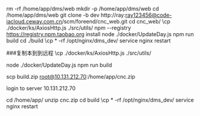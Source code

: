 rm -rf /home/app/dms/web
mkdir -p /home/app/dms/web
cd /home/app/dms/web
git clone  -b dev http://ray:ray123456@code-iacloud.ceway.com.cn/scm/foreend/cnc_web.git
cd cnc_web/
\cp ./docker/ks/AxiosHttp.js ./src/utils/
npm --registry https://registry.npm.taobao.org install
node ./docker/UpdateDay.js 
npm run build
cd ./build
\cp * -rf /opt/nginx/dms_dev/
service nginx restart




###复制本到到远程
\cp ./docker/ks/AxiosHttp.js ./src/utils/

node ./docker/UpdateDay.js 
npm run build

scp build.zip root@10.131.212.70:/home/app/cnc.zip

login to server 10.131.212.70


cd /home/app/
unzip cnc.zip
cd build
\cp * -rf /opt/nginx/dms_dev/
service nginx restart
